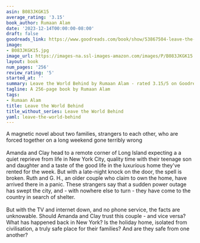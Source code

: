 ```yaml
---
asin: B083JKGK15
average_rating: '3.15'
book_author: Rumaan Alam
date: '2023-12-14T00:00:00-08:00'
draft: false
goodreads_link: https://www.goodreads.com/book/show/53867504-leave-the-world-behind
image:
- B083JKGK15.jpg
image_url: https://images-na.ssl-images-amazon.com/images/P/B083JKGK15.01._SCLZZZZZZZ.jpg
layout: book
num_pages: '256'
review_rating: '5'
started_at: ''
summary: Leave the World Behind by Rumaan Alam - rated 3.15/5 on Goodreads
tagline: A 256-page book by Rumaan Alam
tags:
- Rumaan Alam
title: Leave the World Behind
title_without_series: Leave the World Behind
yaml: leave-the-world-behind
---
```


A magnetic novel about two families, strangers to each other, who are forced together on a long weekend gone terribly wrong<br /><br />Amanda and Clay head to a remote corner of Long Island expecting a a quiet reprieve from life in New York City, quality time with their teenage son and daughter and a taste of the good life in the luxurious home they've rented for the week. But with a late-night knock on the door, the spell is broken. Ruth and G. H., an older couple who claim to own the home, have arrived there in a panic. These strangers say that a sudden power outage has swept the city, and - with nowhere else to turn - they have come to the country in search of shelter.<br /><br />But with the TV and internet down, and no phone service, the facts are unknowable. Should Amanda and Clay trust this couple - and vice versa? What has happened back in New York? Is the holiday home, isolated from civilisation, a truly safe place for their families? And are they safe from one another?